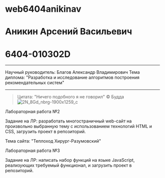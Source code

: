 # web6404anikinav
# Аникин Арсений Васильевич
# 6404-010302D
***
Научный руководитель: Благов Александр Владимирович
Тема диплома: "Разработка и исследование алгоритмов построения рекомендательных систем"
***
> Цитата: "Ничего подобного я не говорил" © Будда
![2N_8Gd_nbrg-1900x1259_c](https://github.com/user-attachments/assets/e1faa892-ac46-4a27-a3cc-1c0bcfc72aa7)


Лабораторная работа №2

Задание на ЛР: разработать многостраничный web-сайт на произвольно выбранную тему с использованием технологий HTML и CSS, загрузить проект в репозиторий.

Тема сайта: "Теплоход Хирург-Разумовский"


Лабораторная работа №3

Задание на ЛР: написать набор функций на языке JavaScript, реализующих требуемый функционал, и загрузить проект в репозиторий.

